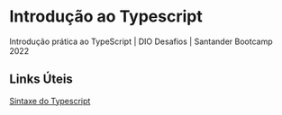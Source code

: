 # Introdução ao Typescript
Introdução prática ao TypeScript | DIO Desafios | Santander Bootcamp 2022

## Links Úteis
[Sintaxe do Typescript](https://www.typescriptlang.org/)
